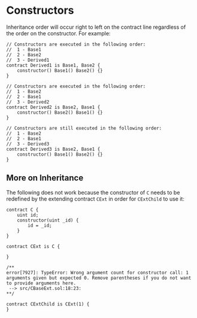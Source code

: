 # Constructors
Inheritance order will occur right to left on the contract line regardless of the order on the constructor. For example:

```solidity
// Constructors are executed in the following order:
//  1 - Base1
//  2 - Base2
//  3 - Derived1
contract Derived1 is Base1, Base2 {
    constructor() Base1() Base2() {}
}

// Constructors are executed in the following order:
//  1 - Base2
//  2 - Base1
//  3 - Derived2
contract Derived2 is Base2, Base1 {
    constructor() Base2() Base1() {}
}

// Constructors are still executed in the following order:
//  1 - Base2
//  2 - Base1
//  3 - Derived3
contract Derived3 is Base2, Base1 {
    constructor() Base1() Base2() {}
}
```

## More on Inheritance

The following does not work because the constructor of `C` needs to be redefined by the extending contract `CExt` in order for `CExtChild` to use it:
```solidity
contract C {
    uint id;
    constructor(uint _id) {
        id = _id;
    }
}

contract CExt is C {

}

/**
error[7927]: TypeError: Wrong argument count for constructor call: 1 arguments given but expected 0. Remove parentheses if you do not want to provide arguments here.
 --> src/CBaseExt.sol:18:23:
**/

contract CExtChild is CExt(1) {
}

```
